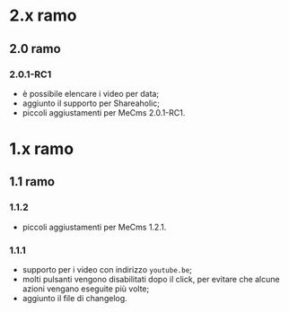 # 2.x ramo
## 2.0 ramo
### 2.0.1-RC1
* è possibile elencare i video per data;
* aggiunto il supporto per Shareaholic;
* piccoli aggiustamenti per MeCms 2.0.1-RC1.

# 1.x ramo
## 1.1 ramo
### 1.1.2
* piccoli aggiustamenti per MeCms 1.2.1.

### 1.1.1
* supporto per i video con indirizzo `youtube.be`;
* molti pulsanti vengono disabilitati dopo il click, per evitare che alcune azioni vengano eseguite più volte;
* aggiunto il file di changelog.